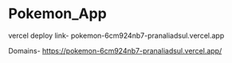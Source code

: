 # Pokemon_App

vercel deploy link- pokemon-6cm924nb7-pranaliadsul.vercel.app

Domains- https://pokemon-6cm924nb7-pranaliadsul.vercel.app/

